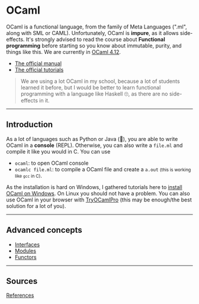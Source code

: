 # OCaml

OCaml is a functional language, from the family of Meta Languages (".ml", along with SML or CAML). Unfortunately, OCaml is **impure**, as it allows side-effects. It's strongly advised to read the course about **Functional programming** before starting so you know about immutable, purity, and things like this. We are currently in [OCaml 4.12](https://github.com/ocaml/ocaml).

* [The official manual](https://ocaml.org/manual/index.html)
* [The official tutorials](https://ocaml.org/learn/tutorials/)

> We are using a lot OCaml in my school, because a lot of students learned it before, but I would be better to learn functional programming with a language like Haskell 🙄, as there are no side-effects in it.

<hr class="sr">

## Introduction

As a lot of languages such as Python or Java (👀), you are able to write OCaml in a **console** (REPL). Otherwise, you can also write a `file.ml` and compile it like you would in C. You can use

* `ocaml`: to open OCaml console
* `ocamlc file.ml`: to compile a OCaml file and create a `a.out` <small>(this is working like `gcc` in C)</small>.

As the installation is hard on Windows, I gathered tutorials here to [install OCaml on Windows](intro/install-win.md). On Linux you should not have a problem. You can also use OCaml in your browser with [TryOCamlPro](https://try.ocamlpro.com/) (this may be enough/the best solution for a lot of you).

<hr class="sr">

## Advanced concepts

* [Interfaces](advanced/interfaces.md)
* [Modules](advanced/modules.md)
* [Functors](advanced/functors.md)

<hr class="sl">

## Sources

[References](ref.md)